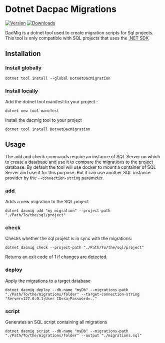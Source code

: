 # Dotnet Dacpac Migrations

[![Version](https://img.shields.io/nuget/vpre/DotnetDacMigration.svg)](https://www.nuget.org/packages/DotnetDacMigration)
[![Downloads](https://img.shields.io/nuget/dt/DotnetDacMigration.svg)](https://www.nuget.org/packages/DotnetDacMigration)

DacMig is a dotnet tool used to create migration scripts for Sql projects.
This tool is only compatible with SQL projects that uses the [.NET SDK](https://www.nuget.org/packages/Microsoft.Build.Sql)

## Installation

### Install globally 
```
dotnet tool install --global DotnetDacMigration 
```

### Install locally

Add the dotnet tool manifest to your project :
```
dotnet new tool-manifest
```

Install the dacmig tool to your project
```
dotnet tool install DotnetDacMigration 
```

## Usage

The add and check commands require an instance of SQL Server on which to create a database and use it to compare the migrations to the project database. By default the tool will use docker to mount a container of SQL Server and use it for this purpose. But it can use another SQL instance provider by the `--connection-string` parameter. 

### add
Adds a new migration to the SQL project
```
dotnet dacmig add "my migration" --project-path "./Path/To/the/sql/project"
```

### check
Checks whether the sql project is in sync with the migrations.
```
dotnet dacmig check --project-path "./Path/To/the/sql/project"
```

Returns an exit code of 1 if changes are detected.

### deploy
Apply the migrations to a target database
```
dotnet dacmig deploy --db-name "myDb" --migrations-path "./Path/To/the/migrations/folder" --target-connection-string "Server=127.0.0.1;User ID=sa;Password=.."
```

### script
Generates an SQL script containing all migrations
```
dotnet dacmig script --db-name "myDb" --migrations-path "./Path/To/the/migrations/folder" --output "./migrations.sql"
```